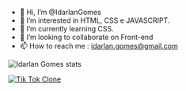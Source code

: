 - 👋 Hi, I’m @IdarlanGomes
- 👀 I’m interested in  HTML, CSS e JAVASCRIPT.
- 🌱 I’m currently learning CSS.
- 💞️ I’m looking to collaborate on  Front-end
- 📫 How to reach me : idarlan.gomes@gmail.com

![Idarlan Gomes stats](https://github-readme-stats.vercel.app/api?username=IdarlanGomes&show_icons=true&theme=dracula)

[![Tik Tok Clone](https://github-readme-stats.vercel.app/api/pin/?username=idarlangomes&repo=jornadadev)](https://github.com/anuraghazra/github-readme-stats)

<!---
IdarlanGomes/IdarlanGomes is a ✨ special ✨ repository because its `README.md` (this file) appears on your GitHub profile.
You can click the Preview link to take a look at your changes.
--->
